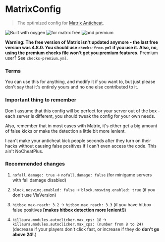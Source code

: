 # MatrixConfig

> The optimized config for [Matrix Anticheat](https://matrix.rip/).

![Built with oxygen](https://badgen.net/badge/built%20with/oxygen/green) ![for matrix free](https://badgen.net/badge/for%20free%20matrix/4.8.0%20%28thanks%20RE!%29/green) ![and premium](https://badgen.net/badge/and%20premium%20matrix/4.8.0/green)

**Warning: The free version of Matrix isn't updated anymore - the last free version was 4.8.0. You should use `checks-free.yml` if you use it. Also, no, using the premium checks file won't get you premium features.** Premium user? See `checks-premium.yml`.

### Terms
You can use this for anything, and modify it if you want to, but just please don't say that it's entirely yours and no one else contributed to it.

### Important thing to remember
Don't assume that this config will be perfect for your server out of the box - each server is different, you should tweak the config for your own needs.

Also, remember that in most cases with Matrix, it's either get a big amount of false kicks or make the detection a little bit more lenient.

I can't make your anticheat kick people seconds after they turn on their hacks without causing false positives if I can't even access the code. This ain't NoCheatPlus.

### Recommended changes
1. `nofall.damage: true` -> `nofall.damage: false` (for minigame servers with fall damage disabled)

2. `block.noswing.enabled: false` -> `block.noswing.enabled: true` (if you don't use ViaVersion)

3. `hitbox.max-reach: 3.2` -> `hitbox.max_reach: 3.3` (if you have hitbox false positives **[makes hitbox detection more lenient!]**)

4. `killaura.modules.autoclicker.max_cps: 18` -> `killaura.modules.autoclicker.max_cps: (number from 8 to 24)` (decrease if your players don't click fast, or increase if they do **don't go above 24!**.)